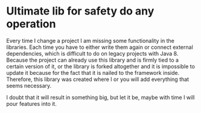 # Ultimate lib for safety do any operation

Every time I change a project I am missing some functionality in the libraries. Each time you have to either write them again or connect external dependencies, which is difficult to do on legacy projects with Java 8. Because the project can already use this library and is firmly tied to a certain version of it, or the library is forked altogether and it is impossible to update it because for the fact that it is nailed to the framework inside.
Therefore, this library was created where I or you will add everything that seems necessary.

I doubt that it will result in something big, but let it be, maybe with time I will pour features into it.